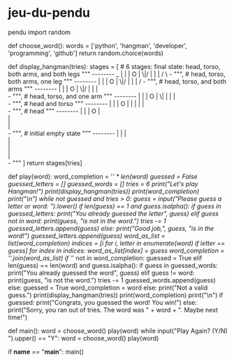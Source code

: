 # jeu-du-pendu
pendu
import random

def choose_word():
    words = ['python', 'hangman', 'developer', 'programming', 'github']
    return random.choice(words)

def display_hangman(tries):
    stages = [  # 6 stages: final state: head, torso, both arms, and both legs
                """
                   --------
    _              |      |
                   |      O
                   |     \\|/
                   |      |
                   |     / \\
                   -
                """,
                # head, torso, both arms, one leg
                """
                   --------
                   |      |
                   |      O
                   |     \\|/
                   |      |
                   |     / 
                   -
                """,
                # head, torso, and both arms
                """
                   --------
                   |      |
                   |      O
                   |     \\|/
                   |      |
                   |      
                   -
                """,
                # head, torso, and one arm
                """
                   --------
                   |      |
                   |      O
                   |     \\|
                   |      |
                   |     
                   -
                """,
                # head and torso
                """
                   --------
                   |      |
                   |      O
                   |      |
                   |      |
                   |     
                   -
                """,
                # head
                """
                   --------
                   |      |
                   |      O
                   |    
                   |      
                   |     
                   -
                """,
                # initial empty state
                """
                   --------
                   |      |
                   |      
                   |    
                   |      
                   |     
                   -
                """
    ]
    return stages[tries]

def play(word):
    word_completion = '_' * len(word)
    guessed = False
    guessed_letters = []
    guessed_words = []
    tries = 6
    print("Let's play Hangman!")
    print(display_hangman(tries))
    print(word_completion)
    print("\n")
    while not guessed and tries > 0:
        guess = input("Please guess a letter or word: ").lower()
        if len(guess) == 1 and guess.isalpha():
            if guess in guessed_letters:
                print("You already guessed the letter", guess)
            elif guess not in word:
                print(guess, "is not in the word.")
                tries -= 1
                guessed_letters.append(guess)
            else:
                print("Good job,", guess, "is in the word!")
                guessed_letters.append(guess)
                word_as_list = list(word_completion)
                indices = [i for i, letter in enumerate(word) if letter == guess]
                for index in indices:
                    word_as_list[index] = guess
                word_completion = ''.join(word_as_list)
                if '_' not in word_completion:
                    guessed = True
        elif len(guess) == len(word) and guess.isalpha():
            if guess in guessed_words:
                print("You already guessed the word", guess)
            elif guess != word:
                print(guess, "is not the word.")
                tries -= 1
                guessed_words.append(guess)
            else:
                guessed = True
                word_completion = word
        else:
            print("Not a valid guess.")
        print(display_hangman(tries))
        print(word_completion)
        print("\n")
    if guessed:
        print("Congrats, you guessed the word! You win!")
    else:
        print("Sorry, you ran out of tries. The word was " + word + ". Maybe next time!")

def main():
    word = choose_word()
    play(word)
    while input("Play Again? (Y/N) ").upper() == "Y":
        word = choose_word()
        play(word)

if __name__ == "__main__":
    main()
